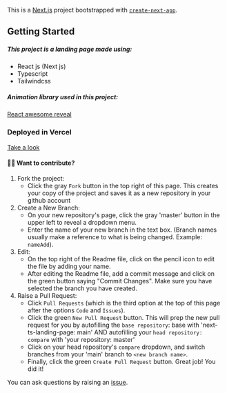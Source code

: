 This is a [Next.js](https://nextjs.org/) project bootstrapped with [`create-next-app`](https://github.com/vercel/next.js/tree/canary/packages/create-next-app).

## Getting Started
##### This project is a landing page made using:

- React js (Next js)
- Typescript
- Tailwindcss


##### Animation library used in this project:
[React awesome reveal]('https://www.npmjs.com/package/react-awesome-reveal)


### Deployed in Vercel

[Take a look]('https://next-ts-landing-page.vercel.app/')


#### 👨‍💻 Want to contribute?

1. Fork the project:
    - Click the gray `Fork` button in the top right of this page. This creates your copy of the project and saves it as a new repository in your github account
2. Create a New Branch:
    - On your new repository's page, click the gray 'master' button in the upper left to reveal a dropdown menu.
    - Enter the name of your new branch in the text box. (Branch names usually make a reference to what is being changed. Example: `nameAdd`).
3. Edit:
    - On the top right of the Readme file, click on the pencil icon to edit the file by adding your name.
    - After editing the Readme file, add a commit message and click on the green button saying "Commit Changes". Make sure you have selected the branch you have created.
4. Raise a Pull Request:
    - Click `Pull Requests` (which is the third option at the top of this page after the options `Code` and `Issues`).
    - Click the green `New Pull Request` button. This will prep the new pull request for you by autofilling the `base repository`: base with 'next-ts-landing-page: main' AND autofilling your `head repository: compare` with 'your repository: master'
    - Click on your head repository's `compare` dropdown, and switch branches from your 'main' branch to `<new branch name>`.
    - Finally, click the green `Create Pull Request` button. Great job! You did it!
    
You can ask questions by raising an [issue]('https://github.com/gittakisnani/next-ts-landing-page/issues/new/choose).